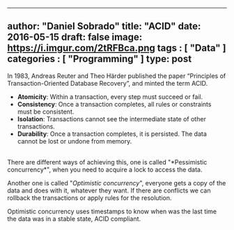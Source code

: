 
---
author: "Daniel Sobrado"
title: "ACID"
date: 2016-05-15
draft: false
image: https://i.imgur.com/2tRFBca.png
tags : [
    "Data"
]
categories : [
	"Programming"
]
type: post
---

In 1983, Andreas Reuter and Theo Härder published the paper “Principles of Transaction-Oriented Database Recovery”, and minted the term ACID.

* **Atomicity**: Within a transaction, every step must succeed or fail.
* **Consistency**: Once a transaction completes, all rules or constraints must be consistent. 
* **Isolation**: Transactions cannot see the intermediate state of other transactions.
* **Durability**: Once a transaction completes, it is persisted. The data cannot be lost or undone from memory.
<br>
There are different ways of achieving this, one is called "*Pessimistic concurrency*", when you need to acquire a lock to access the data.

Another one is called "*Optimistic concurrency*", everyone gets a copy of the data and does with it, whatever they want. If there are conflicts we can rollback the transactions or apply rules for the resolution.

Optimistic concurrency uses timestamps to know when was the last time the data was in a stable state, ACID compliant.